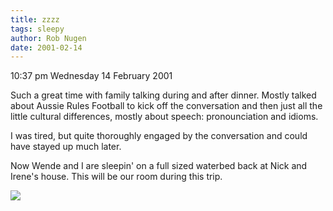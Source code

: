 ```yaml
---
title: zzzz
tags: sleepy
author: Rob Nugen
date: 2001-02-14
---
```


<p class=date>10:37 pm Wednesday 14 February 2001</p>

<p>Such a great time with family talking during and
after dinner.  Mostly talked about Aussie Rules
Football to kick off the conversation and then just
all the little cultural differences, mostly about
speech: pronounciation and idioms.</p>

<p>I was tired, but quite thoroughly engaged by the
conversation and could have stayed up much later.</p>

<p>Now Wende and I are sleepin' on a full sized
waterbed back at Nick and Irene's house.  This will be
our room during this trip.</p>

<p><img src="/images/rob/wL-ROB.gif"/></p>
